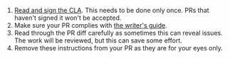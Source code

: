 1. [Read and sign the CLA](https://cla.js.foundation/webpack/webpack.js.org). This needs to be done only once. PRs that haven't signed it won't be accepted.
2. Make sure your PR complies with [the writer's guide](https://webpack.js.org/writers-guide/).
3. Read through the PR diff carefully as sometimes this can reveal issues. The work will be reviewed, but this can save some effort.
4. Remove these instructions from your PR as they are for your eyes only.

